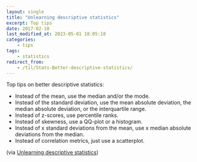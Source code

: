 ```yaml
---
layout: single
title: "Unlearning descriptive statistics"
excerpt: Top tips
date: 2017-02-10
last_modified_at: 2023-05-01 18:05:18
categories:
    - tips
tags:
    - statistics
redirect_from:
    - /til/Stats-Better-descriptive-statistics/
---
```


Top tips on better descriptive statistics:

-   Instead of the mean, use the median and/or the mode.
-   Instead of the standard deviation, use the mean absolute deviation, the median absolute deviation,
    or the interquartile range.
-   Instead of z-scores, use percentile ranks.
-   Instead of skewness, use a QQ-plot or a histogram.
-   Instead of x standard deviations from the mean, use x median absolute deviations from the median.
-   Instead of correlation metrics, just use a scatterplot.

(via [Unlearning descriptive statistics](http://debrouwere.org/2017/02/01/unlearning-descriptive-statistics/))
